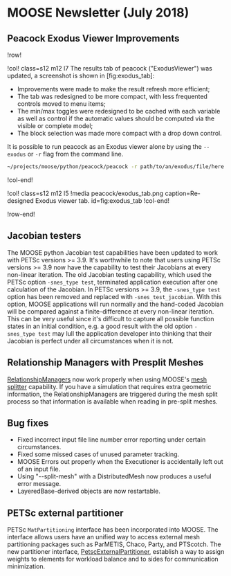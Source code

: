 # MOOSE Newsletter (July 2018)

## Peacock Exodus Viewer Improvements

!row!

!col! class=s12 m12 l7
The results tab of peacock ("ExodusViewer") was updated, a screenshot is shown in [fig:exodus_tab]:

- Improvements were made to make the result refresh more efficient;
- The tab was redesigned to be more compact, with less frequented controls moved to menu items;
- The min/max toggles were redesigned to be cached with each variable as well as control if the
  automatic values should be computed via the visible or complete model;
- The block selection was made more compact with a drop down control.

It is possible to run peacock as an Exodus viewer alone by using the `--exodus` or `-r` flag
from the command line.

```bash
~/projects/moose/python/peacock/peacock -r path/to/an/exodus/file/here.e
```
!col-end!

!col! class=s12 m12 l5
!media peacock/exodus_tab.png caption=Re-designed Exodus viewer tab. id=fig:exodus_tab
!col-end!

!row-end!

## Jacobian testers

The MOOSE python Jacobian test capabilities have been updated to work with PETSc
versions >= 3.9. It's worthwhile to note that users using PETSc versions >= 3.9
now have the capability to test their Jacobians at every non-linear
iteration. The old Jacobian testing capability, which used the PETSc option
`-snes_type test`, terminated application execution after one calculation of the
Jacobian. In PETSc versions >= 3.9, the `-snes_type test` option has been
removed and replaced with `-snes_test_jacobian`. With this option, MOOSE
applications will run normally and the hand-coded Jacobian will be compared
against a finite-difference at every non-linear iteration. This can be very
useful since it's difficult to capture all possible function states in an
initial condition, e.g. a good result with the old option `-snes_type test` may
lull the application developer into thinking that their Jacobian is perfect
under all circumstances when it is not.

## Relationship Managers with Presplit Meshes

[RelationshipManagers](relationship_managers.md) now work properly when using MOOSE's
[mesh splitter](splitting.md) capability. If you have a simulation that requires extra geometric
information, the RelationshipManagers are triggered during the mesh split process so that
information is available when reading in pre-split meshes.

## Bug fixes

- Fixed incorrect input file line number error reporting under certain circumstances.
- Fixed some missed cases of unused parameter tracking.
- MOOSE Errors out properly when the Executioner is accidentally left out of an input file.
- Using "--split-mesh" with a DistributedMesh now produces a useful error message.
- LayeredBase-derived objects are now restartable.

## PETSc external partitioner

PETSc `MatPartitioning` interface has been incorporated into MOOSE. The interface allows users have an unified way to
access external mesh partitioning packages such as ParMETIS, Chaco, Party, and PTScotch. The new partitioner interface,
[PetscExternalPartitioner](PetscExternalPartitioner.md),
establish a way to assign weights to elements for workload balance and to sides for communication minimization.
